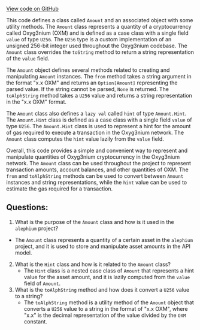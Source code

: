[View code on GitHub](https://github.com/alephium/alephium/api/src/main/scala/org/alephium/api/model/Amount.scala)

This code defines a class called `Amount` and an associated object with some utility methods. The `Amount` class represents a quantity of a cryptocurrency called Oxyg3nium (OXM) and is defined as a case class with a single field `value` of type `U256`. The `U256` type is a custom implementation of an unsigned 256-bit integer used throughout the Oxyg3nium codebase. The `Amount` class overrides the `toString` method to return a string representation of the `value` field.

The `Amount` object defines several methods related to creating and manipulating `Amount` instances. The `from` method takes a string argument in the format "x.x OXM" and returns an `Option[Amount]` representing the parsed value. If the string cannot be parsed, `None` is returned. The `toAlphString` method takes a `U256` value and returns a string representation in the "x.x OXM" format.

The `Amount` class also defines a `lazy val` called `hint` of type `Amount.Hint`. The `Amount.Hint` class is defined as a case class with a single field `value` of type `U256`. The `Amount.Hint` class is used to represent a hint for the amount of gas required to execute a transaction in the Oxyg3nium network. The `Amount` class computes the `hint` value lazily from the `value` field.

Overall, this code provides a simple and convenient way to represent and manipulate quantities of Oxyg3nium cryptocurrency in the Oxyg3nium network. The `Amount` class can be used throughout the project to represent transaction amounts, account balances, and other quantities of OXM. The `from` and `toAlphString` methods can be used to convert between `Amount` instances and string representations, while the `hint` value can be used to estimate the gas required for a transaction.
## Questions: 
 1. What is the purpose of the `Amount` class and how is it used in the `alephium` project?
   - The `Amount` class represents a quantity of a certain asset in the `alephium` project, and it is used to store and manipulate asset amounts in the API model.
2. What is the `Hint` class and how is it related to the `Amount` class?
   - The `Hint` class is a nested case class of `Amount` that represents a hint value for the asset amount, and it is lazily computed from the `value` field of `Amount`.
3. What is the `toAlphString` method and how does it convert a `U256` value to a string?
   - The `toAlphString` method is a utility method of the `Amount` object that converts a `U256` value to a string in the format of "x.x OXM", where "x.x" is the decimal representation of the value divided by the `OXM` constant.